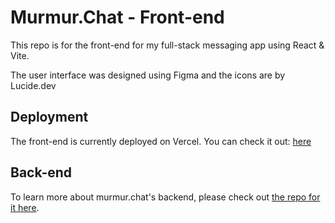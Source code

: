# Murmur.Chat - Front-end

This repo is for the front-end for my full-stack messaging app using React & Vite.

The user interface was designed using Figma and the icons are by Lucide.dev

## Deployment

The front-end is currently deployed on Vercel. You can check it out: [here](https://murmur.chat)

## Back-end

To learn more about murmur.chat's backend, please check out [the repo for it here](https://github.com/NewRedRoses/murmur-backend).
